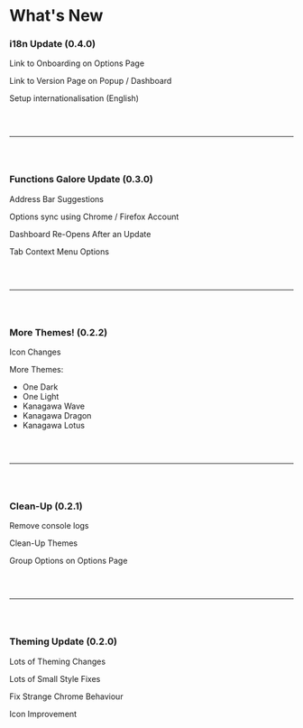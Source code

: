 # What's New

### i18n Update (0.4.0)
Link to Onboarding on Options Page

Link to Version Page on Popup / Dashboard

Setup internationalisation (English)

` `  
` `
` `  

---

` `  
` `

### Functions Galore Update (0.3.0)
Address Bar Suggestions

Options sync using Chrome / Firefox Account

Dashboard Re-Opens After an Update

Tab Context Menu Options

` `  
` `
` `  

---

` `  
` `

### More Themes! (0.2.2)
Icon Changes

More Themes:
- One Dark
- One Light
- Kanagawa Wave
- Kanagawa Dragon
- Kanagawa Lotus

` `  
` `
` `  

---

` `  
` `

### Clean-Up (0.2.1)
Remove console logs

Clean-Up Themes

Group Options on Options Page

` `  
` `
` `  

---

` `  
` `

### Theming Update (0.2.0)
Lots of Theming Changes

Lots of Small Style Fixes

Fix Strange Chrome Behaviour

Icon Improvement
